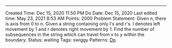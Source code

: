 ---
Created Time: Dec 15, 2020 11:50 PM
Do Date: Dec 15, 2020
Last edited time: May 23, 2021 8:53 AM
Points: 2000
Problem Statement: Given n, there is axis from 0 to n. Given a string containing only l's and r's. l denotes left movement by 1 and r denotes right movement by 1. Find the number of subsequences in the string which can travel from x to y within the boundary. 
Status: waiting
Tags: swiggy
Patterns: [Dp](Dp.md)